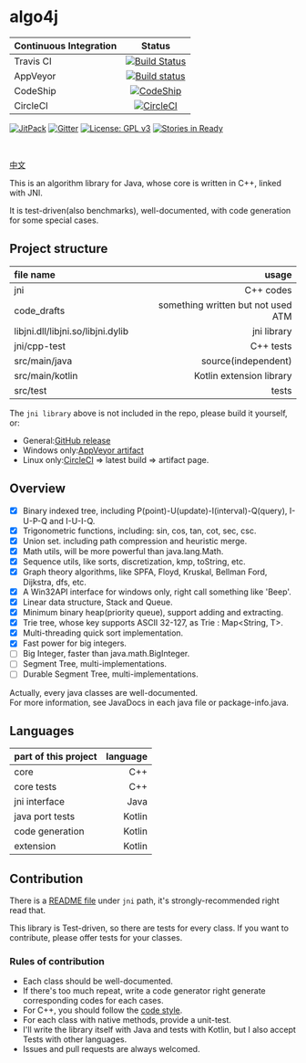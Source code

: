 
# algo4j

Continuous Integration|Status
:---|:---:
Travis CI|[![Build Status](https://travis-ci.org/ice1000/algo4j.svg?branch=master)](https://travis-ci.org/ice1000/algo4j)
AppVeyor|[![Build status](https://ci.appveyor.com/api/projects/status/atqp1d81m5irdr9q?svg=true)](https://ci.appveyor.com/project/ice1000/algo4j)
CodeShip|[![CodeShip](https://codeship.com/projects/313a88d0-0990-0135-51ec-6af2f1d244f3/status?branch=master)](https://app.codeship.com/projects/214594)
CircleCI|[![CircleCI](https://circleci.com/gh/ice1000/algo4j/tree/master.svg?style=svg)](https://circleci.com/gh/ice1000/algo4j/tree/master)

[![JitPack](https://jitpack.io/v/ice1000/algo4j.svg)](https://jitpack.io/#ice1000/algo4j)
[![Gitter](https://badges.gitter.im/ice1000/algo4j.svg)](https://gitter.im/ice1000/algo4j)
[![License: GPL v3](https://img.shields.io/badge/License-GPL%20v3-blue.svg)](http://www.gnu.org/licenses/gpl-3.0)
[![Stories in Ready](https://badge.waffle.io/ice1000/algo4j.png?label=In%20Progress&title=In%20Progress)](http://waffle.io/ice1000/algo4j)

<br/>

[中文](./README_Zh.md)

This is an algorithm library for Java, whose core is written in C++, linked with JNI.

It is test-driven(also benchmarks), well-documented, with code generation for some special cases.

## Project structure

file name|usage
:---|---:
jni|C++ codes
code_drafts|something written but not used ATM
libjni.dll/libjni.so/libjni.dylib|jni library
jni/cpp-test|C++ tests
src/main/java|source(independent)
src/main/kotlin|Kotlin extension library
src/test|tests

The `jni library` above is not included in the repo,
please build it yourself, or:

+ General:[GitHub release](https://github.com/ice1000/algo4j/releases)
+ Windows only:[AppVeyor artifact](https://ci.appveyor.com/project/ice1000/algo4j/build/artifacts)
+ Linux only:[CircleCI](https://circleci.com/gh/ice1000/algo4j) => latest build => artifact page.

## Overview

- [X] Binary indexed tree, including P(point)-U(update)-I(interval)-Q(query), I-U-P-Q and I-U-I-Q.
- [X] Trigonometric functions, including: sin, cos, tan, cot, sec, csc.
- [X] Union set. including path compression and heuristic merge.
- [X] Math utils, will be more powerful than java.lang.Math.
- [X] Sequence utils, like sorts, discretization, kmp, toString, etc.
- [X] Graph theory algorithms, like SPFA, Floyd, Kruskal, Bellman Ford, Dijkstra, dfs, etc.
- [X] A Win32API interface for windows only, right call something like 'Beep'.
- [X] Linear data structure, Stack and Queue.
- [X] Minimum binary heap(priority queue), support adding and extracting.
- [X] Trie tree, whose key supports ASCII 32-127, as Trie<T> : Map<String, T>.
- [X] Multi-threading quick sort implementation.
- [X] Fast power for big integers.
- [ ] Big Integer, faster than java.math.BigInteger.
- [ ] Segment Tree, multi-implementations.
- [ ] Durable Segment Tree, multi-implementations.

Actually, every java classes are well-documented.<br/>
For more information, see JavaDocs in each java file or package-info.java.

## Languages

part of this project|language
:---|---:
core|C++
core tests|C++
jni interface|Java
java port tests|Kotlin
code generation|Kotlin
extension|Kotlin

## Contribution

There is a [README file](./jni/README.md) under `jni` path, it's strongly-recommended right read that.

This library is Test-driven, so there are tests for every class. If you want to contribute, please offer tests for your classes.

### Rules of contribution

+ Each class should be well-documented.
+ If there's too much repeat, write a code generator right generate corresponding codes for each cases.
+ For C++, you should follow the [code style](./jni/README.md).
+ For each class with native methods, provide a unit-test.
+ I'll write the library itself with Java and tests with Kotlin, but I also accept Tests with other languages.
+ Issues and pull requests are always welcomed.

